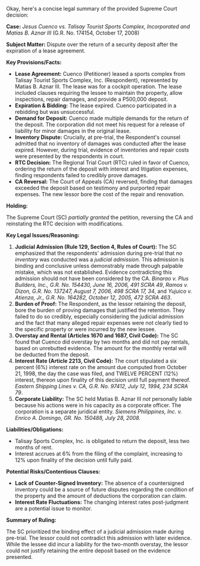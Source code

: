 Okay, here's a concise legal summary of the provided Supreme Court decision:

**Case:** *Jesus Cuenco vs. Talisay Tourist Sports Complex, Incorporated and Matias B. Aznar III* (G.R. No. 174154, October 17, 2008)

**Subject Matter:**  Dispute over the return of a security deposit after the expiration of a lease agreement.

**Key Provisions/Facts:**

*   **Lease Agreement:** Cuenco (Petitioner) leased a sports complex from Talisay Tourist Sports Complex, Inc. (Respondent), represented by Matias B. Aznar III. The lease was for a cockpit operation. The lease included clauses requiring the lessee to maintain the property, allow inspections, repair damages, and provide a P500,000 deposit.
*   **Expiration & Bidding:** The lease expired. Cuenco participated in a rebidding but was unsuccessful.
*   **Demand for Deposit:** Cuenco made multiple demands for the return of the deposit. The corporation did not meet his request for a release of liability for minor damages in the original lease.
*   **Inventory Dispute:** Crucially, at pre-trial, the Respondent's counsel admitted that no inventory of damages was conducted after the lease expired. However, during trial, evidence of inventories and repair costs were presented by the respondents in court.
*   **RTC Decision:** The Regional Trial Court (RTC) ruled in favor of Cuenco, ordering the return of the deposit with interest and litigation expenses, finding respondents failed to credibly prove damages.
*   **CA Reversal:** The Court of Appeals (CA) reversed, finding that damages exceeded the deposit based on testimony and purported repair expenses. The new lessor bore the cost of the repair and renovation.

**Holding:**

The Supreme Court (SC) *partially granted* the petition, reversing the CA and reinstating the RTC decision with modifications.

**Key Legal Issues/Reasoning:**

1.  **Judicial Admission (Rule 129, Section 4, Rules of Court):** The SC emphasized that the respondents' admission during pre-trial that *no inventory* was conducted was a *judicial admission*. This admission is binding and conclusive unless demonstrably made through palpable mistake, which was not established. Evidence contradicting this admission should not have been considered by the CA. *Binarao v. Plus Builders, Inc., G.R. No. 154430, June 16, 2006, 491 SCRA 49*, *Ramos v. Dizon, G.R. No. 137247, August 7, 2006, 498 SCRA 17, 34*, and *Yujuico v. Atienza, Jr., G.R. No. 164282, October 12, 2005, 472 SCRA 463*.
2.  **Burden of Proof:** The Respondent, as the lessor retaining the deposit, bore the burden of proving damages that justified the retention. They failed to do so credibly, especially considering the judicial admission and the fact that many alleged repair expenses were not clearly tied to the specific property or were incurred by the new lessee.
3.  **Overstay and Rental (Articles 1670 and 1687, Civil Code):** The SC found that Cuenco did overstay by two months and did not pay rentals, based on unrebutted evidence. The amount for the monthly rental will be deducted from the deposit.
4.  **Interest Rate (Article 2213, Civil Code):** The court stipulated a six percent (6%) interest rate on the amount due computed from October 21, 1998, the day the case was filed, and TWELVE PERCENT (12%) interest, thereon upon finality of this decision until full payment thereof. *Eastern Shipping Lines v. CA, G.R. No. 97412, July 12, 1994, 234 SCRA 79*.
5.  **Corporate Liability:** The SC held Matias B. Aznar III *not* personally liable because his actions were in his capacity as a corporate officer. The corporation is a separate juridical entity. *Siemens Philippines, Inc. v. Enrico A. Domingo, GR. No. 150488, July 28, 2008.*

**Liabilities/Obligations:**

*   Talisay Sports Complex, Inc. is obligated to return the deposit, less two months of rent.
*   Interest accrues at 6% from the filing of the complaint, increasing to 12% upon finality of the decision until fully paid.

**Potential Risks/Contentious Clauses:**

*   **Lack of Counter-Signed Inventory:** The absence of a countersigned inventory could be a source of future disputes regarding the condition of the property and the amount of deductions the corporation can claim.
*   **Interest Rate Fluctuations:** The changing interest rates post-judgment are a potential issue to monitor.

**Summary of Ruling:**

The SC prioritized the binding effect of a judicial admission made during pre-trial. The lessor could not contradict this admission with later evidence. While the lessee did incur a liability for the two-month overstay, the lessor could not justify retaining the entire deposit based on the evidence presented.
